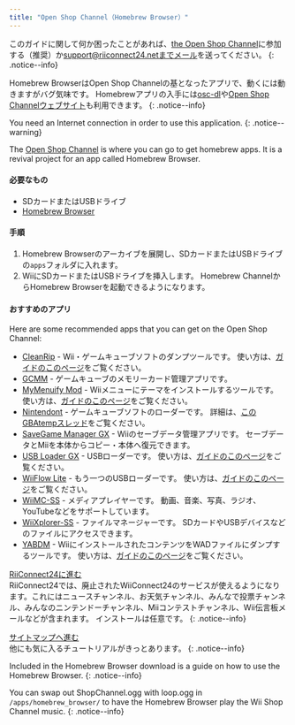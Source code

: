 ```yaml
---
title: "Open Shop Channel（Homebrew Browser）"
---
```


このガイドに関して何か困ったことがあれば、[the Open Shop Channel](https://discord.gg/osc)に参加する（推奨）か[support@riiconnect24.netまでメール](mailto:support@riiconnect24.net)を送ってください。
{: .notice--info}

Homebrew BrowserはOpen Shop Channelの基となったアプリで、動くには動きますがバグ気味です。 Homebrewアプリの入手には[osc-dl](https://github.com/dhtdht020/osc-dl/releases/latest)や[Open Shop Channelウェブサイト](https://oscwii.org/)も利用できます。
{: .notice--info}

You need an Internet connection in order to use this application.
{: .notice--warning}

The [Open Shop Channel](https://oscwii.org/) is where you can go to get homebrew apps. It is a revival project for an app called Homebrew Browser.

#### 必要なもの
* SDカードまたはUSBドライブ
* [Homebrew Browser](/assets/files/homebrew_browser_v0.3.9e.zip)

#### 手順

1. Homebrew Browserのアーカイブを展開し、SDカードまたはUSBドライブの`apps`フォルダに入れます。
2. WiiにSDカードまたはUSBドライブを挿入します。 Homebrew ChannelからHomebrew Browserを起動できるようになります。

#### おすすめのアプリ

Here are some recommended apps that you can get on the Open Shop Channel:

- [CleanRip](https://oscwii.org/library/app/CleanRip) - Wii・ゲームキューブソフトのダンプツールです。 使い方は、[ガイドのこのページ](dump-games)をご覧ください。
- [GCMM](https://oscwii.org/library/app/gcmm) - ゲームキューブのメモリーカード管理アプリです。
- [MyMenuify Mod](https://oscwii.org/library/app/mymenuifymod) - Wiiメニューにテーマをインストールするツールです。 使い方は、[ガイドのこのページ](themes)をご覧ください。
- [Nintendont](https://oscwii.org/library/app/nintendont) - ゲームキューブソフトのローダーです。 詳細は、[このGBAtempスレッド](https://gbatemp.net/threads/nintendont.349258/)をご覧ください。
- [SaveGame Manager GX](https://oscwii.org/library/app/savegame_manager_gx) - Wiiのセーブデータ管理アプリです。 セーブデータとMiiを本体からコピー・本体へ復元できます。
- [USB Loader GX](https://oscwii.org/library/app/usbloader_gx) - USBローダーです。 使い方は、[ガイドのこのページ](usbloadergx)をご覧ください。
- [WiiFlow Lite](https://oscwii.org/library/app/wiiflow) - もう一つのUSBローダーです。 使い方は、[ガイドのこのページ](wiiflow)をご覧ください。
- [WiiMC-SS](https://oscwii.org/library/app/wiimc-ss) - メディアプレイヤーです。 動画、音楽、写真、ラジオ、YouTubeなどをサポートしています。
- [WiiXplorer-SS](https://oscwii.org/library/app/wiixplorer-ss) - ファイルマネージャーです。 SDカードやUSBデバイスなどのファイルにアクセスできます。
- [YABDM](https://oscwii.org/library/app/Yet-Another-BlueDump-Mod) - WiiにインストールされたコンテンツをWADファイルにダンプするツールです。 使い方は、[ガイドのこのページ](dump-wads)をご覧ください。

[RiiConnect24に進む](riiconnect24)<br> RiiConnect24では、廃止されたWiiConnect24のサービスが使えるようになります。これにはニュースチャンネル、お天気チャンネル、みんなで投票チャンネル、みんなのニンテンドーチャンネル、Miiコンテストチャンネル、Wii伝言板メールなどが含まれます。 インストールは任意です。
{: .notice--info}

[サイトマップへ進む](site-navigation)<br> 他にも気に入るチュートリアルがきっとあります。
{: .notice--info}

Included in the Homebrew Browser download is a guide on how to use the Homebrew Browser.
{: .notice--info}

You can swap out ShopChannel.ogg with loop.ogg in `/apps/homebrew_browser/` to have the Homebrew Browser play the Wii Shop Channel music.
{: .notice--info}
